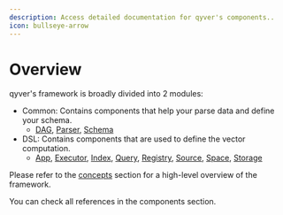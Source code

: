 ```yaml
---
description: Access detailed documentation for qyver's components..
icon: bullseye-arrow
---
```


# Overview

qyver's framework is broadly divided into 2 modules:
- Common: Contains components that help your parse data and define your schema.
  - [DAG](../reference/common/dag/period_time.md), [Parser](../reference/common/parser/data_parser.md), [Schema](../reference/common/schema/schema.md)
- DSL: Contains components that are used to define the vector computation.
  - [App](../reference/dsl/app/index.md), [Executor](../reference/dsl/executor/index.md), [Index](../reference/dsl/index/index.md), [Query](../reference/dsl/query/index.md), [Registry](../reference/dsl/registry/index.md), [Source](../reference/dsl/source/index.md), [Space](../reference/dsl/space/index.md), [Storage](../reference/dsl/storage/index.md)

Please refer to the [concepts](../concepts/overview.md) section for a high-level overview of the framework.

You can check all references in the components section.
